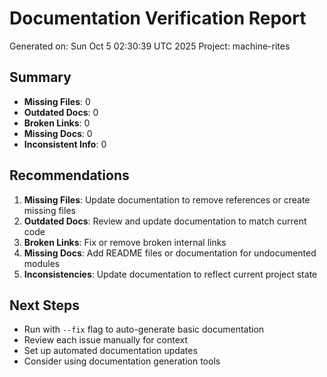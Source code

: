 # Documentation Verification Report

Generated on: Sun Oct  5 02:30:39 UTC 2025
Project: machine-rites

## Summary

- **Missing Files**: 0
- **Outdated Docs**: 0
- **Broken Links**: 0
- **Missing Docs**: 0
- **Inconsistent Info**: 0

## Recommendations

1. **Missing Files**: Update documentation to remove references or create missing files
2. **Outdated Docs**: Review and update documentation to match current code
3. **Broken Links**: Fix or remove broken internal links
4. **Missing Docs**: Add README files or documentation for undocumented modules
5. **Inconsistencies**: Update documentation to reflect current project state

## Next Steps

- Run with `--fix` flag to auto-generate basic documentation
- Review each issue manually for context
- Set up automated documentation updates
- Consider using documentation generation tools
